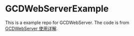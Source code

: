# GCDWebServerExample
This is a example repo for GCDWebServer.
The code is from [GCDWebServer 使用详解](https://xiaovv.me/2018/11/30/GCDWebServer-BasicUse/).
